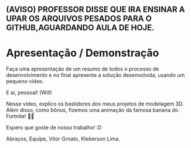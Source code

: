 ## (AVISO) PROFESSOR DISSE QUE IRA ENSINAR A UPAR OS ARQUIVOS PESADOS PARA O GITHUB,AGUARDANDO AULA DE HOJE.


# Apresentação / Demonstração
Faça uma apresentação de um resumo de todos o processo de desenvolvimento e no final apresente a solução desenvolvida, usando um pequeno vídeo.

E aí, pessoal! (Will)

Nesse  vídeo, explico os bastidores dos meus projetos de modelagem 3D. Além disso, como bônus, fizemos uma animação da famosa banana do Fortnite! 🍌✨



Espero que goste de nosso trabalho! :D

Abraços,
Equipe, Vitor Grnato, Kleberson Lima.
